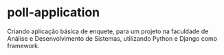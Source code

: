 # poll-application
Criando aplicação básica de enquete, para um projeto na faculdade de Análise e Desenvolvimento de Sistemas, utilizando Python e Django como framework.
